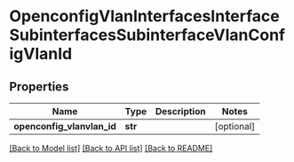 # OpenconfigVlanInterfacesInterfaceSubinterfacesSubinterfaceVlanConfigVlanId

## Properties
Name | Type | Description | Notes
------------ | ------------- | ------------- | -------------
**openconfig_vlanvlan_id** | **str** |  | [optional] 

[[Back to Model list]](../README.md#documentation-for-models) [[Back to API list]](../README.md#documentation-for-api-endpoints) [[Back to README]](../README.md)


